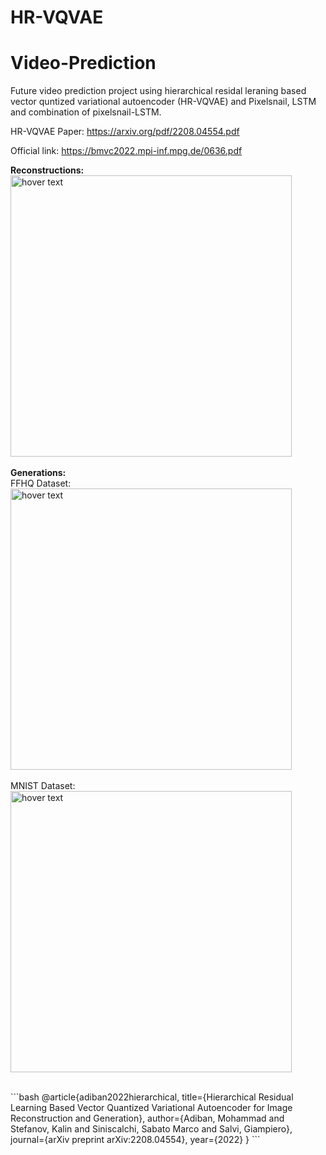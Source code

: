 # HR-VQVAE
# Video-Prediction
Future video prediction project using hierarchical residal leraning based vector quntized variational autoencoder (HR-VQVAE) and Pixelsnail, LSTM and combination of pixelsnail-LSTM.

HR-VQVAE Paper: https://arxiv.org/pdf/2208.04554.pdf

Official link: https://bmvc2022.mpi-inf.mpg.de/0636.pdf

<p align="left">
  <b>Reconstructions:</b><br />
  <img src="https://github.com/mohammad-adiban/Video-Prediction/blob/main/figs/img_recon.png" width="450" title="hover text"><br /><br />
  <b>Generations:</b><br />
  FFHQ Dataset:<br />
  <img src="https://github.com/mohammad-adiban/Video-Prediction/blob/main/figs/img2.png" width="450" title="hover text"><br /><br />
  MNIST Dataset:<br />
  <img src="https://github.com/mohammad-adiban/Video-Prediction/blob/main/figs/img3.png" width="450" title="hover text">
</p><br />
```bash
@article{adiban2022hierarchical,
  title={Hierarchical Residual Learning Based Vector Quantized Variational Autoencoder for Image Reconstruction and Generation},
  author={Adiban, Mohammad and Stefanov, Kalin and Siniscalchi, Sabato Marco and Salvi, Giampiero},
  journal={arXiv preprint arXiv:2208.04554},
  year={2022}
}
```
